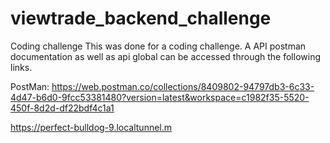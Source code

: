 # viewtrade_backend_challenge
Coding challenge
This was done for a coding challenge. A API postman documentation as well as api global can be accessed through the following links.

PostMan:
https://web.postman.co/collections/8409802-94797db3-6c33-4d47-b6d0-9fcc53381480?version=latest&workspace=c1982f35-5520-450f-8d2d-df22bdf4c1a1

https://perfect-bulldog-9.localtunnel.m
